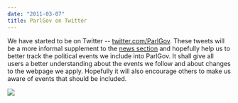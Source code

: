 ```yaml
---
date: "2011-03-07"
title: ParlGov on Twitter
---
```


We have started to be on Twitter -- [twitter.com/ParlGov](http://twitter.com/#!/ParlGov). These tweets will be a more informal supplement to the [news section](http://dev.parlgov.org/documentation/news/) and hopefully help us to better track the political events we include into ParlGov. It shall give all users a better understanding about the events we follow and about changes to the webpage we apply. Hopefully it will also encourage others to make us aware of events that should be included.

![](/images/parliament-germany.jpg)
